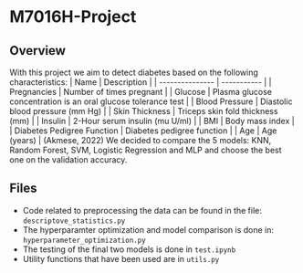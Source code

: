 # M7016H-Project

## Overview
With this project we aim to detect diabetes based on the following characteristics:
| Name            | Description |
| --------------- | ----------- |
| Pregnancies     | Number of times pregnant |
| Glucose         | Plasma glucose concentration is an oral glucose tolerance test |
| Blood Pressure  | Diastolic blood pressure (mm Hg) |
| Skin Thickness  | Triceps skin fold thickness (mm) |
| Insulin         | 2-Hour serum insulin (mu U/ml) |
| BMI             | Body mass index |
| Diabetes Pedigree Function | Diabetes pedigree function |
| Age             | Age (years) |
(Akmese, 2022)
We decided to compare the 5 models: KNN, Random Forest, SVM, Logistic Regression and MLP and choose the best one on the validation accuracy.

## Files
- Code related to preprocessing the data can be found in the file: `descriptove_statistics.py`
- The hyperparamter optimization and model comparison is done in: `hyperparameter_optimization.py`
- The testing of the final two models is done in `test.ipynb`
- Utility functions that have been used are in `utils.py`
